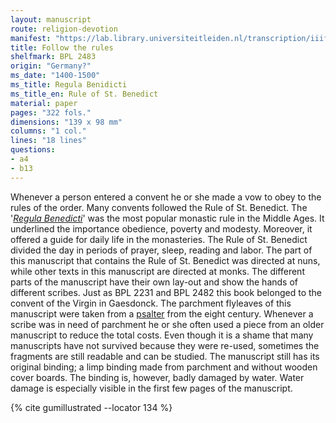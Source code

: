 ```yaml
---
layout: manuscript
route: religion-devotion
manifest: "https://lab.library.universiteitleiden.nl/transcription/iiif/110/manifest"
title: Follow the rules
shelfmark: BPL 2483
origin: "Germany?"
ms_date: "1400-1500"
ms_title: Regula Benidicti 
ms_title_en: Rule of St. Benedict
material: paper
pages: "322 fols."
dimensions: "139 x 98 mm"
columns: "1 col."
lines: "18 lines"
questions:
- a4
- b13
---
```


Whenever a person entered a convent he or she made a vow to obey to the
rules of the order. Many convents followed the Rule of St. Benedict. The
'[*Regula Benedicti*](https://en.wikipedia.org/wiki/Rule_of_Saint_Benedict)' was
the most popular monastic rule in the Middle Ages. It underlined the
importance obedience, poverty and modesty. Moreover, it offered a guide
for daily life in the monasteries. The Rule of St. Benedict divided the
day in periods of prayer, sleep, reading and labor. The part of this
manuscript that contains the Rule of St. Benedict was directed at nuns,
while other texts in this manuscript are directed at monks. The
different parts of the manuscript have their own lay-out and show the
hands of different scribes. Just as BPL 2231 and BPL 2482 this book
belonged to the convent of the Virgin in Gaesdonck.
The parchment flyleaves of this manuscript were taken from a
[psalter](https://en.wikipedia.org/wiki/Psalter) from the eight century.
Whenever a scribe was in need of parchment he or she often used a piece
from an older manuscript to reduce the total costs. Even though it is a
shame that many manuscripts have not survived because they were re-used,
sometimes the fragments are still readable and can be studied. The
manuscript still has its original binding; a limp binding made from
parchment and without wooden cover boards. The binding is, however,
badly damaged by water. Water damage is especially visible in the first
few pages of the manuscript.

{% cite gumillustrated --locator 134 %}
